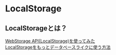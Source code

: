 # LocalStorage

## LocalStorageとは？

[WebStorage API(LocalStorage)を使ってみた](https://qiita.com/masamitsu-konya/items/c69515604570150d3ab9)  
[LocalStorageをもっとデータベースライクに使う方法](https://qiita.com/masamitsu-konya/items/ce7f6469434076448238)
